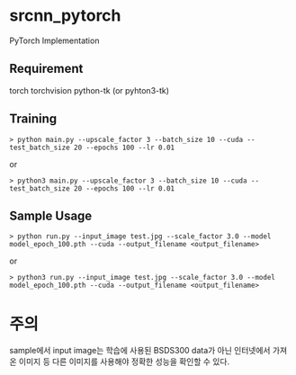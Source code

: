 # srcnn_pytorch
PyTorch Implementation

## Requirement
torch
torchvision
python-tk (or pyhton3-tk)

## Training

	> python main.py --upscale_factor 3 --batch_size 10 --cuda --test_batch_size 20 --epochs 100 --lr 0.01

or

	> python3 main.py --upscale_factor 3 --batch_size 10 --cuda --test_batch_size 20 --epochs 100 --lr 0.01

## Sample Usage

	> python run.py --input_image test.jpg --scale_factor 3.0 --model model_epoch_100.pth --cuda --output_filename <output_filename>

or

	> python3 run.py --input_image test.jpg --scale_factor 3.0 --model model_epoch_100.pth --cuda --output_filename <output_filename>

# 주의
sample에서 input image는 학습에 사용된 BSDS300 data가 아닌 인터넷에서 가져온 이미지 등 다른 이미지를 사용해야 정확한 성능을 확인할 수 있다.
